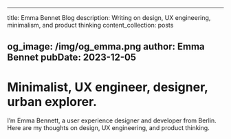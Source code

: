 
---
title: Emma Bennet Blog
description: Writing on design, UX engineering, minimalism, and product thinking
content_collection: posts

og_image: /img/og_emma.png
author: Emma Bennet
pubDate: 2023-12-05
---

# Minimalist, UX engineer, designer, urban explorer.
I’m Emma Bennett, a user experience designer and developer from Berlin. Here are my thoughts on design, UX engineering, and product thinking.
